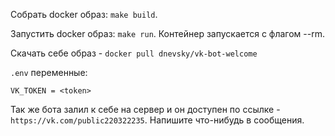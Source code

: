Собрать docker образ: `make build`.

Запустить docker образ: `make run`. Контейнер запускается с флагом --rm.

Скачать себе образ - `docker pull dnevsky/vk-bot-welcome`

`.env` переменные:
```
VK_TOKEN = <token>
```

Так же бота залил к себе на сервер и он доступен по ссылке - `https://vk.com/public220322235`. Напишите что-нибудь в сообщения.
